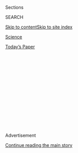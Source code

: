<div id="app">

<div>

<div>

<div>

<div class="NYTAppHideMasthead css-1q2w90k e1suatyy0">

<div class="section css-ui9rw0 e1suatyy2">

<div class="css-eph4ug er09x8g0">

<div class="css-6n7j50">

</div>

<span class="css-1dv1kvn">Sections</span>

<div class="css-10488qs">

<span class="css-1dv1kvn">SEARCH</span>

</div>

[Skip to content](#site-content)[Skip to site
index](#site-index)

</div>

<div id="masthead-section-label" class="css-1wr3we4 eaxe0e00">

[Science](https://www.nytimes3xbfgragh.onion/section/science)

</div>

<div class="css-10698na e1huz5gh0">

</div>

</div>

<div id="masthead-bar-one" class="section hasLinks css-15hmgas e1csuq9d3">

<div class="css-uqyvli e1csuq9d0">

</div>

<div class="css-1uqjmks e1csuq9d1">

</div>

<div class="css-9e9ivx">

[](https://myaccount.nytimes3xbfgragh.onion/auth/login?response_type=cookie&client_id=vi)

</div>

<div class="css-1bvtpon e1csuq9d2">

[Today’s
Paper](https://www.nytimes3xbfgragh.onion/section/todayspaper)

</div>

</div>

</div>

</div>

<div data-aria-hidden="false">

<div id="site-content" data-role="main">

<div>

<div class="css-1aor85t" style="opacity:0.000000001;z-index:-1;visibility:hidden">

<div class="css-1hqnpie">

<div class="css-epjblv">

<span class="css-17xtcya">[Science](/section/science)</span><span class="css-x15j1o">|</span><span class="css-fwqvlz">How
the Snake Pours Its Way Across the
Ground</span>

</div>

<div class="css-k008qs">

<div class="css-1iwv8en">

<span class="css-18z7m18"></span>

<div>

</div>

</div>

<span class="css-1n6z4y">https://nyti.ms/2EkkFeh</span>

<div class="css-1705lsu">

<div class="css-4xjgmj">

<div class="css-4skfbu" data-role="toolbar" data-aria-label="Social Media Share buttons, Save button, and Comments Panel with current comment count" data-testid="share-tools">

  - 
  - 
  - 
  - 
    
    <div class="css-6n7j50">
    
    </div>

  - 
  - 

</div>

</div>

</div>

</div>

</div>

</div>

<div class="css-13pd83m">

</div>

<div id="top-wrapper" class="css-1sy8kpn">

<div id="top-slug" class="css-l9onyx">

Advertisement

</div>

[Continue reading the main
story](#after-top)

<div class="ad top-wrapper" style="text-align:center;height:100%;display:block;min-height:250px">

<div id="top" class="place-ad" data-position="top" data-size-key="top">

</div>

</div>

<div id="after-top">

</div>

</div>

<div id="sponsor-wrapper" class="css-1hyfx7x">

<div id="sponsor-slug" class="css-19vbshk">

Supported by

</div>

[Continue reading the main
story](#after-sponsor)

<div id="sponsor" class="ad sponsor-wrapper" style="text-align:center;height:100%;display:block">

</div>

<div id="after-sponsor">

</div>

</div>

[ScienceTake](/column/sciencetake "ScienceTake")

<div class="css-1vkm6nb ehdk2mb0">

# How the Snake Pours Its Way Across the Ground

</div>

![<span class="css-16f3y1r e13ogyst0">New tests of an old hypothesis
reveal how snakes pour themselves along the ground in a straight
line.</span><span class="css-cch8ym"><span class="css-1dv1kvn">Credit</span><span class="css-cnj6d5 e1z0qqy90" itemprop="copyrightHolder"><span class="css-1ly73wi e1tej78p0">Credit...</span><span>Jason
Henry for The New York
Times</span></span></span>](https://static01.graylady3jvrrxbe.onion/images/2018/02/09/science/06SCI-SCITAKE/06SCI-SCITAKE-videoSixteenByNine3000.jpg)

<div class="css-xt80pu e12qa4dv0">

<div class="css-18e8msd">

<div class="css-vp77d3 epjyd6m0">

<div class="css-1baulvz">

By [<span class="css-1baulvz last-byline" itemprop="name">James
Gorman</span>](http://www.nytimes3xbfgragh.onion/by/james-gorman)

</div>

</div>

  - Feb. 6,
    2018

  - 
    
    <div class="css-4xjgmj">
    
    <div class="css-d8bdto" data-role="toolbar" data-aria-label="Social Media Share buttons, Save button, and Comments Panel with current comment count" data-testid="share-tools">
    
      - 
      - 
      - 
      - 
        
        <div class="css-6n7j50">
        
        </div>
    
      - 
      - 
    
    </div>
    
    </div>

</div>

</div>

<div class="section meteredContent css-1r7ky0e" name="articleBody" itemprop="articleBody">

<div class="css-1fanzo5 StoryBodyCompanionColumn">

<div class="css-53u6y8">

Snakes move in mysterious ways. Sometimes they slither along in the
grass as you might expect, if snakes are ever expected.

Sometimes they rise straight up as if levitating. They leap across wide
gaps. [They even
fly](https://www.nytimes3xbfgragh.onion/video/science/100000002721454/sciencetake-flying-snakes.html),
some of them, or at least glide, launching themselves into the air from
trees they have climbed.

And then there’s [the sidewinder, which takes its name from its hypnotic
motion](https://www.nytimes3xbfgragh.onion/2014/10/09/science/secrets-of-the-sidewinder.html).

Their movements have captured the attention of scientists and poets
alike. The scientists, like Bruce Jayne, at the University of
Cincinnati, observe and measure, deciphering what muscles the animals
use to wind and bend their way along the ground, through the grass or up
a tree.

But poets also have their findings about snakes. [Emily Dickinson, whose
powers of
observation](https://www.nytimes3xbfgragh.onion/2016/05/17/science/emily-dickinson-lost-gardens.html)
would put many a field researcher to shame, wrote in a poem called “[A
narrow Fellow in the
Grass](https://www.poetryfoundation.org/poems/49909/a-narrow-fellow-in-the-grass-1096)”
of “a Whip Lash Unbraiding in the Sun,” which, when investigated,
“wrinkled and was gone.”

</div>

</div>

<div class="css-1fanzo5 StoryBodyCompanionColumn">

<div class="css-53u6y8">

And Rudyard Kipling, no mean chronicler of animals himself, although he
gave them human personalities, describes the progress of the [great
python Kaa, as he “seemed to pour his way across the
ground.”](https://www.cs.cmu.edu/~rgs/jngl-Hunting.html)

That description is close to the kind of locomotion that Dr. Jayne and
his graduate student, Steven J. Newman, analyzed in a recent issue of
the [Journal of Experimental
Biology](http://jeb.biologists.org/content/early/2017/12/05/jeb.166199).

Unlike most snake forms of movement, this one involves moving in a
straight line, with no bending. It is not swift, as Kaa’s progress was
in Kipling’s “Jungle Book,” but it is eerily liquid. Slyly, slowly, the
snake flows without bending.

The motion had not escaped students of snakes. A scientist named Hans
Lissmann described it about 70 years ago and produced a hypothesis about
what muscles the snakes used to propel themselves, and how those muscles
acted.

Lissmann, Dr. Jayne said, [“did some classic work”
on<span class="css-8l6xbc evw5hdy0"> </span>“rectilinear
locomotion,](http://jeb.biologists.org/content/jexbio/26/4/368.full.pdf)”
(scientific language that suggests why the world needs poets).

</div>

</div>

<div class="css-1fanzo5 StoryBodyCompanionColumn">

<div class="css-53u6y8">

Dr. Jayne said, “We had an extremely good idea of all of the movements,”
and Lissmann hypothesized how the muscles might work. “But what we were
really lacking were any direct observations of how the muscles work,”
Dr. Jayne said.

To do those observations, Mr. Newman inserted fine wire electrodes in
the snakes’ muscles to record their activity, something like the way
sensors record heart activity in an electrocardiogram.

What the scientists found was that Lissmann was mostly right, but not
exactly so. Here’s how it works:

As the snake is moving forward, a muscle in its belly skin shortens the
skin and stays tensed. Then a muscle running forward from the tip of one
rib to the skin tenses to pull the skeleton and body forward over the
skin.

Another muscle that runs toward the tail from the middle of a rib to the
skin pulls the skin forward.

Lissmann did not expect the skin muscle to stay tensed, and he thought
the skin muscles did the work of pulling the body forward, whereas it is
the muscle running from the tip of a rib to the skin.

Why do the details matter? Scientists and poets alike want to get things
right, whether it’s a matter of the precise word or the electrical
activity of the muscle.

And in terms of practicality, the makers of soft, snakelike robots meant
to find their way through nooks and crannies without troublesome legs to
snag on obstacles, might find the exact nature of the motion useful, as
snakes have for millenniums.

</div>

</div>

<div class="css-1fanzo5 StoryBodyCompanionColumn">

<div class="css-53u6y8">

Interestingly, Dr. Jayne said, the slow, liquid crawl he and Mr. Newman
studied seems to be used more by the heavier snakes — boas and pythons.

Like Kaa.

</div>

</div>

</div>

<div>

</div>

<div>

</div>

<div>

</div>

<div>

<div id="bottom-wrapper" class="css-1ede5it">

<div id="bottom-slug" class="css-l9onyx">

Advertisement

</div>

[Continue reading the main
story](#after-bottom)

<div id="bottom" class="ad bottom-wrapper" style="text-align:center;height:100%;display:block;min-height:90px">

</div>

<div id="after-bottom">

</div>

</div>

</div>

</div>

</div>

## Site Index

<div>

</div>

## Site Information Navigation

  - [© <span>2020</span> <span>The New York Times
    Company</span>](https://help.nytimes3xbfgragh.onion/hc/en-us/articles/115014792127-Copyright-notice)

<!-- end list -->

  - [NYTCo](https://www.nytco.com/)
  - [Contact
    Us](https://help.nytimes3xbfgragh.onion/hc/en-us/articles/115015385887-Contact-Us)
  - [Work with us](https://www.nytco.com/careers/)
  - [Advertise](https://nytmediakit.com/)
  - [T Brand Studio](http://www.tbrandstudio.com/)
  - [Your Ad
    Choices](https://www.nytimes3xbfgragh.onion/privacy/cookie-policy#how-do-i-manage-trackers)
  - [Privacy](https://www.nytimes3xbfgragh.onion/privacy)
  - [Terms of
    Service](https://help.nytimes3xbfgragh.onion/hc/en-us/articles/115014893428-Terms-of-service)
  - [Terms of
    Sale](https://help.nytimes3xbfgragh.onion/hc/en-us/articles/115014893968-Terms-of-sale)
  - [Site
    Map](https://spiderbites.nytimes3xbfgragh.onion)
  - [Help](https://help.nytimes3xbfgragh.onion/hc/en-us)
  - [Subscriptions](https://www.nytimes3xbfgragh.onion/subscription?campaignId=37WXW)

</div>

</div>

</div>

</div>
